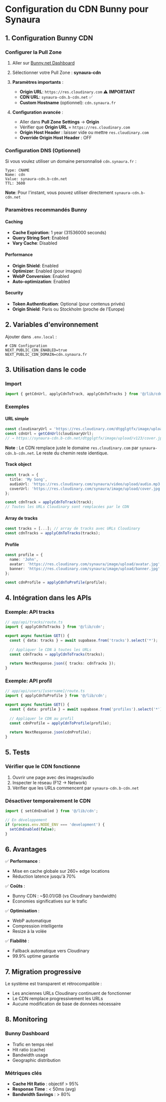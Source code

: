 # Configuration du CDN Bunny pour Synaura

## 1. Configuration Bunny CDN

### Configurer la Pull Zone
1. Aller sur [Bunny.net Dashboard](https://panel.bunny.net)
2. Sélectionner votre Pull Zone : **synaura-cdn**
3. **Paramètres importants** :
   - **Origin URL**: `https://res.cloudinary.com` ⚠️ **IMPORTANT**
   - **CDN URL**: `synaura-cdn.b-cdn.net` ✅
   - **Custom Hostname** (optionnel): `cdn.synaura.fr`
   
4. **Configuration avancée** :
   - Aller dans **Pull Zone Settings** → **Origin**
   - Vérifier que **Origin URL** = `https://res.cloudinary.com`
   - **Origin Host Header** : laisser vide ou mettre `res.cloudinary.com`
   - **Override Origin Host Header** : OFF

### Configuration DNS (Optionnel)
Si vous voulez utiliser un domaine personnalisé `cdn.synaura.fr` :
```
Type: CNAME
Name: cdn
Value: synaura-cdn.b-cdn.net
TTL: 3600
```

**Note**: Pour l'instant, vous pouvez utiliser directement `synaura-cdn.b-cdn.net`

### Paramètres recommandés Bunny

#### Caching
- **Cache Expiration**: 1 year (31536000 seconds)
- **Query String Sort**: Enabled
- **Vary Cache**: Disabled

#### Performance
- **Origin Shield**: Enabled
- **Optimizer**: Enabled (pour images)
- **WebP Conversion**: Enabled
- **Auto-optimization**: Enabled

#### Security
- **Token Authentication**: Optional (pour contenus privés)
- **Origin Shield**: Paris ou Stockholm (proche de l'Europe)

## 2. Variables d'environnement

Ajouter dans `.env.local` :
```env
# CDN Configuration
NEXT_PUBLIC_CDN_ENABLED=true
NEXT_PUBLIC_CDN_DOMAIN=cdn.synaura.fr
```

## 3. Utilisation dans le code

### Import
```typescript
import { getCdnUrl, applyCdnToTrack, applyCdnToTracks } from '@/lib/cdn';
```

### Exemples

#### URL simple
```typescript
const cloudinaryUrl = 'https://res.cloudinary.com/dtgglgtfx/image/upload/v123/cover.jpg';
const cdnUrl = getCdnUrl(cloudinaryUrl);
// → https://synaura-cdn.b-cdn.net/dtgglgtfx/image/upload/v123/cover.jpg
```

**Note** : Le CDN remplace juste le domaine `res.cloudinary.com` par `synaura-cdn.b-cdn.net`. Le reste du chemin reste identique.

#### Track object
```typescript
const track = {
  title: 'My Song',
  audioUrl: 'https://res.cloudinary.com/synaura/video/upload/audio.mp3',
  coverUrl: 'https://res.cloudinary.com/synaura/image/upload/cover.jpg'
};

const cdnTrack = applyCdnToTrack(track);
// Toutes les URLs Cloudinary sont remplacées par le CDN
```

#### Array de tracks
```typescript
const tracks = [...]; // array de tracks avec URLs Cloudinary
const cdnTracks = applyCdnToTracks(tracks);
```

#### Profile
```typescript
const profile = {
  name: 'John',
  avatar: 'https://res.cloudinary.com/synaura/image/upload/avatar.jpg',
  banner: 'https://res.cloudinary.com/synaura/image/upload/banner.jpg'
};

const cdnProfile = applyCdnToProfile(profile);
```

## 4. Intégration dans les APIs

### Exemple: API tracks
```typescript
// app/api/tracks/route.ts
import { applyCdnToTracks } from '@/lib/cdn';

export async function GET() {
  const { data: tracks } = await supabase.from('tracks').select('*');
  
  // Appliquer le CDN à toutes les URLs
  const cdnTracks = applyCdnToTracks(tracks);
  
  return NextResponse.json({ tracks: cdnTracks });
}
```

### Exemple: API profil
```typescript
// app/api/users/[username]/route.ts
import { applyCdnToProfile } from '@/lib/cdn';

export async function GET() {
  const { data: profile } = await supabase.from('profiles').select('*').single();
  
  // Appliquer le CDN au profil
  const cdnProfile = applyCdnToProfile(profile);
  
  return NextResponse.json(cdnProfile);
}
```

## 5. Tests

### Vérifier que le CDN fonctionne
1. Ouvrir une page avec des images/audio
2. Inspecter le réseau (F12 → Network)
3. Vérifier que les URLs commencent par `synaura-cdn.b-cdn.net`

### Désactiver temporairement le CDN
```typescript
import { setCdnEnabled } from '@/lib/cdn';

// En développement
if (process.env.NODE_ENV === 'development') {
  setCdnEnabled(false);
}
```

## 6. Avantages

✅ **Performance** : 
- Mise en cache globale sur 260+ edge locations
- Réduction latence jusqu'à 70%

✅ **Coûts** :
- Bunny CDN : ~$0.01/GB (vs Cloudinary bandwidth)
- Économies significatives sur le trafic

✅ **Optimisation** :
- WebP automatique
- Compression intelligente
- Resize à la volée

✅ **Fiabilité** :
- Fallback automatique vers Cloudinary
- 99.9% uptime garantie

## 7. Migration progressive

Le système est transparent et rétrocompatible :
- Les anciennes URLs Cloudinary continuent de fonctionner
- Le CDN remplace progressivement les URLs
- Aucune modification de base de données nécessaire

## 8. Monitoring

### Bunny Dashboard
- Trafic en temps réel
- Hit ratio (cache)
- Bandwidth usage
- Geographic distribution

### Métriques clés
- **Cache Hit Ratio** : objectif > 95%
- **Response Time** : < 50ms (avg)
- **Bandwidth Savings** : > 80%

